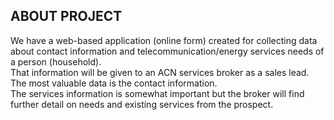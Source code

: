 <h2>ABOUT PROJECT</H2>
We have a web-based application (online form) created for collecting data about contact information and telecommunication/energy services needs of a person (household).<br>
That information will be given to an ACN services broker as a sales lead.<br>
The most valuable data is the contact information.<br>
The services information is somewhat important but the broker will find further detail on needs and existing services from the prospect.
